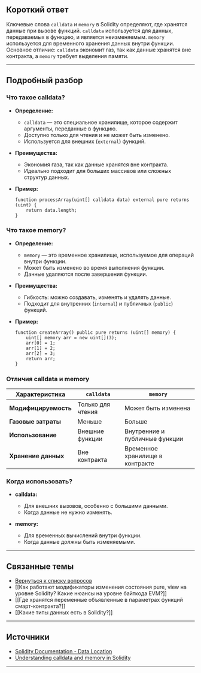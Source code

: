 ## Короткий ответ
Ключевые слова `calldata` и `memory` в Solidity определяют, где хранятся данные при вызове функций. `calldata` используется для данных, передаваемых в функцию, и является неизменяемым. `memory` используется для временного хранения данных внутри функции. Основное отличие: `calldata` экономит газ, так как данные хранятся вне контракта, а `memory` требует выделения памяти.

---

## Подробный разбор

### **Что такое calldata?**
- **Определение:** 
  - `calldata` — это специальное хранилище, которое содержит аргументы, переданные в функцию.
  - Доступно только для чтения и не может быть изменено.
  - Используется для внешних (`external`) функций.

- **Преимущества:**
  - Экономия газа, так как данные хранятся вне контракта.
  - Идеально подходит для больших массивов или сложных структур данных.

- **Пример:**
  ```solidity
  function processArray(uint[] calldata data) external pure returns (uint) {
      return data.length;
  }
  ```

### **Что такое memory?**
- **Определение:**
  - `memory` — это временное хранилище, используемое для операций внутри функции.
  - Может быть изменено во время выполнения функции.
  - Данные удаляются после завершения функции.

- **Преимущества:**
  - Гибкость: можно создавать, изменять и удалять данные.
  - Подходит для внутренних (`internal`) и публичных (`public`) функций.

- **Пример:**
  ```solidity
  function createArray() public pure returns (uint[] memory) {
      uint[] memory arr = new uint[](3);
      arr[0] = 1;
      arr[1] = 2;
      arr[2] = 3;
      return arr;
  }
  ```

### **Отличия calldata и memory**
| Характеристика       | `calldata`                          | `memory`                          |
|----------------------|-------------------------------------|-----------------------------------|
| **Модифицируемость** | Только для чтения                  | Может быть изменена              |
| **Газовые затраты**  | Меньше                             | Больше                           |
| **Использование**    | Внешние функции                    | Внутренние и публичные функции   |
| **Хранение данных**  | Вне контракта                      | Временное хранилище в контракте  |

### **Когда использовать?**
- **calldata:**
  - Для внешних вызовов, особенно с большими данными.
  - Когда данные не нужно изменять.

- **memory:**
  - Для временных вычислений внутри функции.
  - Когда данные должны быть изменяемыми.

---

## Связанные темы
- [Вернуться к списку вопросов](5.%20Список%20вопросов.md)
- [[Как работают модификаторы изменения состояния pure, view на уровне Solidity? Какие нюансы на уровне байткода EVM?]]
- [[Где хранятся переменные объявленные в параметрах функций смарт-контракта?]]
- [[Какие типы данных есть в Solidity?]]

---
## Источники
- [Solidity Documentation - Data Location](https://docs.soliditylang.org/en/latest/types.html#data-location)
- [Understanding calldata and memory in Solidity](https://ethereum.stackexchange.com/questions/74442/when-should-i-use-calldata-and-when-should-i-use-memory)
---